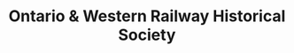 ---
layout: repo
title: "Ontario & Western Railway Historical Society"
id: 20979
permalink: repos/20979/
---